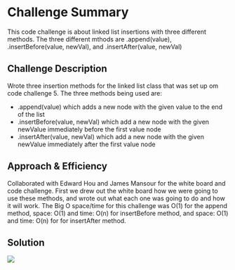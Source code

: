 # Challenge Summary
<!-- Short summary or background information -->
This code challenge is about linked list insertions with three different methods. The three different mthods are .append(value), .insertBefore(value, newVal), and .insertAfter(value, newVal)
## Challenge Description
<!-- Description of the challenge -->
Wrote three insertion methods for the linked list class that was set up om code challenge 5.
The three methods being used are:
  * .append(value) which adds a new node with the given value to the end of the list
  * .insertBefore(value, newVal) which add a new node with the given newValue immediately before the first value node
  * .insertAfter(value, newVal) which add a new node with the given newValue immediately after the first value node

## Approach & Efficiency
<!-- What approach did you take? Why? What is the Big O space/time for this approach? -->
Collaborated with Edward Hou and James Mansour for the white board and code challenge. First we drew out the white board how we were going to use these methods, and wrote out what each one was going to do and how it will work. The Big O space/time for this challenge was O(1) for the append method, space: O(1) and time: O(n) for insertBefore method, and space: O(1) and time: O(n) for for insertAfter method. 

## Solution
<!-- Embedded whiteboard image -->
![](assets/linkList.jpeg)